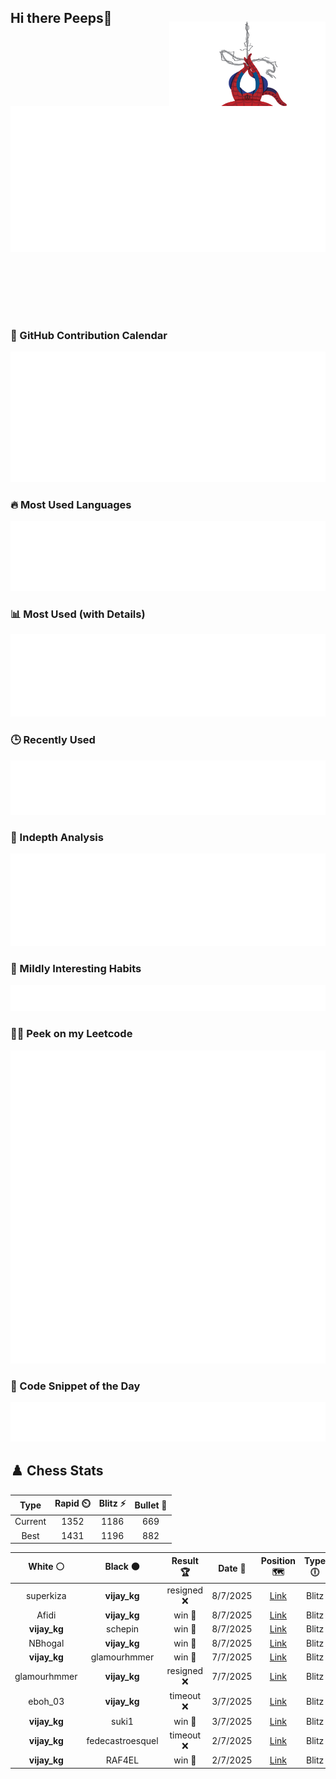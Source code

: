 ## Hi there Peeps👋

<p style="text-align: right; margin-top: -40px; position: relative; top: 15px;">
  <img src="./assets/spidertocat.png" width="250" height="250" alt="Spider-Ham swinging" align="right">
</p>

<div style="position: relative; width: 100%; height: auto;">
  <img src="./metrics.classic.svg" alt="Metrics" style="position: relative; top: -100px; left: 0; z-index: 1; display: block;">
</div>

### 📅 GitHub Contribution Calendar

![Half-year](./metrics.plugin.isocalendar.svg)

### 🔥 Most Used Languages
![Most Used](metrics.plugin.languages.svg)

### 📊 Most Used (with Details)
![Most Used Details](metrics.plugin.languages.details.svg)

### 🕒 Recently Used
![Recently Used](metrics.plugin.languages.recent.svg)

### 📌 Indepth Analysis
![Indepth](metrics.plugin.languages.indepth.svg)

### 🧠 Mildly Interesting Habits

![Habits Facts](./metrics.plugin.habits.facts.svg)

### 🧑‍💻 Peek on my Leetcode 

![LeetCode Stats](metrics.plugin.leetcode.svg)

### 📝 Code Snippet of the Day

![Code Snippet](./metrics.plugin.code.svg)

## ♟️ Chess Stats

<!--START_SECTION:chessStats-->
<!-- Automatically generated with https://github.com/Balastrong/chess-stats-action -->

| Type | Rapid ⏲️ | Blitz ⚡ | Bullet 🔫 |
|:---:|:---:|:---:|:---:|
| Current | 1352 | 1186 | 669 |
| Best | 1431 | 1196 | 882 |

| White ⚪ | Black ⚫ | Result 🏆 | Date 📅 | Position 🗺️ | Type 🕕 |
|:---:|:---:|:---:|:---:|:---:|:---:|
| superkiza | **vijay_kg** | resigned ❌ | 8/7/2025 | <a href="http://www.ee.unb.ca/cgi-bin/tervo/fen.pl?select=5r2/ppk3r1/n1p5/4Q3/3P2N1/2P5/PP3PPP/R4RK1 b - - 4 23">Link</a> | Blitz |
| Afidi | **vijay_kg** | win 🥇 | 8/7/2025 | <a href="http://www.ee.unb.ca/cgi-bin/tervo/fen.pl?select=2rkb1Q1/pp2bB2/8/8/3p4/P2P3P/1PqN1P2/2K1R3 w - - 0 26">Link</a> | Blitz |
| **vijay_kg** | schepin | win 🥇 | 8/7/2025 | <a href="http://www.ee.unb.ca/cgi-bin/tervo/fen.pl?select=1r4k1/R4Qpp/8/2p1p3/8/1P5P/1Pq2PP1/5RK1 b - - 0 26">Link</a> | Blitz |
| NBhogal | **vijay_kg** | win 🥇 | 8/7/2025 | <a href="http://www.ee.unb.ca/cgi-bin/tervo/fen.pl?select=3r2k1/p5p1/4N2p/4n3/4P3/4q2P/6P1/2R3K1 w - - 1 28">Link</a> | Blitz |
| **vijay_kg** | glamourhmmer | win 🥇 | 7/7/2025 | <a href="http://www.ee.unb.ca/cgi-bin/tervo/fen.pl?select=8/6p1/7p/1K6/3R3P/P6k/8/8 b - - 5 43">Link</a> | Blitz |
| glamourhmmer | **vijay_kg** | resigned ❌ | 7/7/2025 | <a href="http://www.ee.unb.ca/cgi-bin/tervo/fen.pl?select=1r5r/2N1k1pp/1bn1pp2/p2pP3/P2P4/2PQ1N2/5PPP/R1B2RK1 b - - 0 20">Link</a> | Blitz |
| eboh_03 | **vijay_kg** | timeout ❌ | 3/7/2025 | <a href="http://www.ee.unb.ca/cgi-bin/tervo/fen.pl?select=8/5B1k/1p3Qpp/7P/3pP3/6P1/Pq1r1PK1/4RR2 b - - 2 37">Link</a> | Blitz |
| **vijay_kg** | suki1 | win 🥇 | 3/7/2025 | <a href="http://www.ee.unb.ca/cgi-bin/tervo/fen.pl?select=rn3Q2/p1p2p1p/1p2p2Q/4k3/3qb3/3B4/PPP2PP1/R3K2R b KQ - 0 17">Link</a> | Blitz |
| **vijay_kg** | fedecastroesquel | timeout ❌ | 2/7/2025 | <a href="http://www.ee.unb.ca/cgi-bin/tervo/fen.pl?select=r4rk1/p4pp1/2Q1bn1p/5q2/5P2/2B5/PPP3PP/R4RK1 w - - 0 23">Link</a> | Blitz |
| **vijay_kg** | RAF4EL | win 🥇 | 2/7/2025 | <a href="http://www.ee.unb.ca/cgi-bin/tervo/fen.pl?select=k2rq3/1Q3R1p/p1n1B3/8/8/P2P4/1PP4P/1K6 b - - 0 28">Link</a> | Blitz |

<!--END_SECTION:chessStats-->
